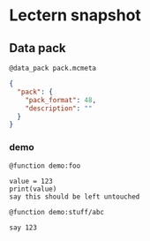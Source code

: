 # Lectern snapshot

## Data pack

`@data_pack pack.mcmeta`

```json
{
  "pack": {
    "pack_format": 48,
    "description": ""
  }
}
```

### demo

`@function demo:foo`

```mcfunction
value = 123
print(value)
say this should be left untouched
```

`@function demo:stuff/abc`

```mcfunction
say 123
```
